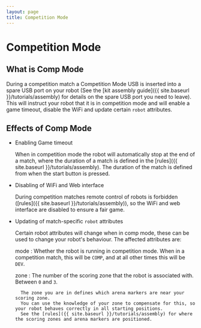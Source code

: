 ```yaml
---
layout: page
title: Competition Mode
---
```


# Competition Mode


## What is Comp Mode

During a competition match a Competition Mode USB is inserted into a spare USB port on your robot (See the [kit assembly guide]({{ site.baseurl }}/tutorials/assembly) for details on the spare USB port you need to leave).
This will instruct your robot that it is in competition mode and will enable a game timeout, disable the WiFi and update certain `robot` attributes.


## Effects of Comp Mode

* Enabling Game timeout

    When in competition mode the robot will automatically stop at the end of a match, where the duration of a match is defined in the [rules]({{ site.baseurl }}/tutorials/assembly).
    The duration of the match is defined from when the start button is pressed.

* Disabling of WiFi and Web interface

    During competition matches remote control of robots is forbidden ([rules]({{ site.baseurl }}/tutorials/assembly)), so the WiFi and web interface are disabled to ensure a fair game.

* Updating of match-specific `robot` attributes

    Certain robot attributes will change when in comp mode, these can be used to change your robot's behaviour.
    The affected attributes are:

    mode
    :   Whether the robot is running in competition mode.
        When in a competition match, this will be `COMP`, and at all other times this will be `DEV`.

    zone
    :   The number of the scoring zone that the robot is associated with.
        Between `0` and `3`.

        The zone you are in defines which arena markers are near your scoring zone.
        You can use the knowledge of your zone to compensate for this, so your robot behaves correctly in all starting positions.
        See the [rules]({{ site.baseurl }}/tutorials/assembly) for where the scoring zones and arena markers are positioned.
